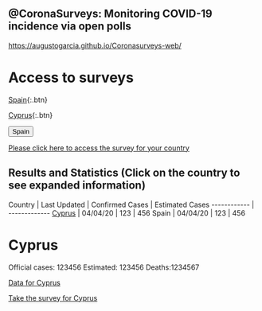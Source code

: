 ## @CoronaSurveys: Monitoring COVID-19 incidence via open polls

https://augustogarcia.github.io/Coronasurveys-web/

# Access to surveys

[Spain](https://spain.coronasurveys.com){:.btn}

[Cyprus](https://cyprus.coronasurveys.com){:.btn}

<button name="Spain" onclick="https://spain.coronasurveys.com">Spain</button>

[Please click here to access the survey for your country](https://github.com/GCGImdea/coronasurveys/blob/master/surveys.md)

## Results and Statistics (Click on the country to see expanded information)

Country | Last Updated | Confirmed Cases | Estimated Cases
------------ | -------------
[Cyprus](Coronasurveys-web/results/cyprus) | 04/04/20 | 123 | 456
Spain | 04/04/20 | 123 | 456

# Cyprus

Official cases: 123456 Estimated: 123456 Deaths:1234567

[Data for Cyprus](https://augustogarcia.github.io/Coronasurveys-web/results/cyprus)

[Take the survey for Cyprus](https://cyprus.coronasurveys.com)

